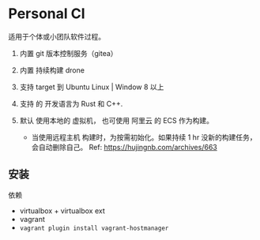 # Personal CI 

适用于个体或小团队软件过程。

1. 内置 git 版本控制服务（gitea）
2. 内置 持续构建 drone 
3. 支持 target 到 Ubuntu Linux | Window 8 以上 
4. 支持 的 开发语言为 Rust 和 C++.
5. 默认 使用本地的 虚拟机， 也可使用 阿里云 的 ECS 作为构建。

    - 当使用远程主机 构建时，为按需初始化。如果持续 1 hr 没新的构建任务，会自动删除自己。
    Ref: https://hujingnb.com/archives/663


## 安装

依赖

- virtualbox + virtualbox ext
- vagrant
- `vagrant plugin install vagrant-hostmanager`


